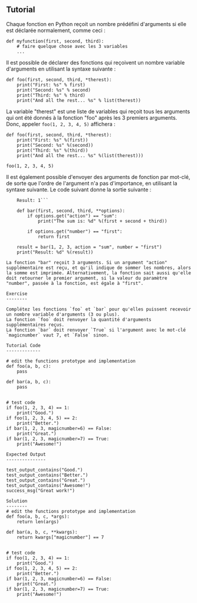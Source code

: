 Tutorial
--------

Chaque fonction en Python reçoit un nombre prédéfini d'arguments si elle est déclarée normalement, comme ceci :

    def myfunction(first, second, third):
        # faire quelque chose avec les 3 variables
        ...

Il est possible de déclarer des fonctions qui reçoivent un nombre variable d'arguments en utilisant la syntaxe suivante :

    def foo(first, second, third, *therest):
        print("First: %s" % first)
        print("Second: %s" % second)
        print("Third: %s" % third)
        print("And all the rest... %s" % list(therest))

La variable "therest" est une liste de variables qui reçoit tous les arguments qui ont été donnés à la fonction "foo" après les 3 premiers arguments. Donc, appeler `foo(1, 2, 3, 4, 5)` affichera :

    def foo(first, second, third, *therest):
        print("First: %s" %(first))
        print("Second: %s" %(second))
        print("Third: %s" %(third))
        print("And all the rest... %s" %(list(therest)))
    
    foo(1, 2, 3, 4, 5)

Il est également possible d'envoyer des arguments de fonction par mot-clé, de sorte que l'ordre de l'argument n'a pas d'importance, en utilisant la syntaxe suivante. Le code suivant donne la sortie suivante : 
```The sum is: 6
    Result: 1```

    def bar(first, second, third, **options):
        if options.get("action") == "sum":
            print("The sum is: %d" %(first + second + third))
    
        if options.get("number") == "first":
            return first
    
    result = bar(1, 2, 3, action = "sum", number = "first")
    print("Result: %d" %(result))

La fonction "bar" reçoit 3 arguments. Si un argument "action" supplémentaire est reçu, et qu'il indique de sommer les nombres, alors la somme est imprimée. Alternativement, la fonction sait aussi qu'elle doit retourner le premier argument, si la valeur du paramètre "number", passée à la fonction, est égale à "first".

Exercise
--------

Complétez les fonctions `foo` et `bar` pour qu'elles puissent recevoir un nombre variable d'arguments (3 ou plus).
La fonction `foo` doit renvoyer la quantité d'arguments supplémentaires reçus.
La fonction `bar` doit renvoyer `True` si l'argument avec le mot-clé `magicnumber` vaut 7, et `False` sinon.

Tutorial Code
-------------

# edit the functions prototype and implementation
def foo(a, b, c):
    pass

def bar(a, b, c):
    pass


# test code
if foo(1, 2, 3, 4) == 1:
    print("Good.")
if foo(1, 2, 3, 4, 5) == 2:
    print("Better.")
if bar(1, 2, 3, magicnumber=6) == False:
    print("Great.")
if bar(1, 2, 3, magicnumber=7) == True:
    print("Awesome!")

Expected Output
---------------

test_output_contains("Good.")
test_output_contains("Better.")
test_output_contains("Great.")
test_output_contains("Awesome!")
success_msg("Great work!")

Solution
--------
# edit the functions prototype and implementation
def foo(a, b, c, *args):
    return len(args)

def bar(a, b, c, **kwargs):
    return kwargs["magicnumber"] == 7


# test code
if foo(1, 2, 3, 4) == 1:
    print("Good.")
if foo(1, 2, 3, 4, 5) == 2:
    print("Better.")
if bar(1, 2, 3, magicnumber=6) == False:
    print("Great.")
if bar(1, 2, 3, magicnumber=7) == True:
    print("Awesome!")